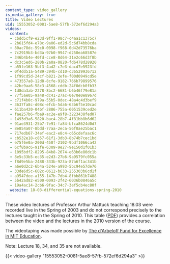 ```yaml
---
content_type: video_gallery
is_media_gallery: true
title: Video Lectures
uid: 15553052-0081-5ae8-57fb-572ef6d294a3
videos:
  content:
  - cbdd5cf9-e23d-9ff1-98c7-c4aa1c1375c7
  - 2b615fd4-e78c-9a06-ed2d-5c6d74bb8cda
  - 80ac78dc-59c0-0098-f968-0d42d73576ba
  - 7c2919b3-bd3a-97b0-9947-d250ea68587e
  - 346b4b4e-40fd-cce8-8d64-31e2c66d3f8b
  - dc3c5ed6-280b-2a0a-0820-fd6478d28920
  - a55fe163-5bf3-4ad2-c7e3-dacd7e5923fd
  - 0f4dd51a-5489-394b-cd10-c36529936712
  - 1f99cd5d-24cf-b821-2efe-f00d0949cd5e
  - 473557a8-12d8-8cfe-9182-766b79899576
  - 42bc9aa6-58c3-4568-cddb-24f0dcb0fb33
  - 1d8da3ab-2278-8bc2-6681-b6b46f79e81a
  - 77f5ae05-9a48-dc41-27ac-0e70e0e8967d
  - c71f4b0c-979a-55b5-0dec-48a4c4d3bef9
  - 3637fa8c-d08c-efcb-5da6-63b6f5e10cad
  - 611ba420-04bf-2886-755a-6051539ced2e
  - fae257b6-fba9-ac2e-e9f8-3223438fed07
  - 1493d3a6-5820-bac4-28b7-4f81bb8b6d62
  - 91ae3931-25b7-7e91-fa84-bfca8624d0d7
  - 8e854a07-8bdd-77aa-2eca-56f0ae25bac1
  - 717edb67-34ef-eac2-e8c4-c65cdefaac6c
  - cb532e18-c857-61f1-3db3-8b74b7cec1bd
  - e75f6e0a-200d-450f-2102-9bdf1066ca42
  - 6cf8b9c6-91fe-6309-9e27-9e150d1f01b3
  - 1095bdf2-8295-84b8-2674-e63b6e80dc1b
  - 8e5c33b5-ec35-e2d3-27b6-9a9579fc055a
  - f8d9e5ba-2488-333b-923a-87a6f1ac341b
  - a6e0d2c2-6b4a-524e-a993-5bc94e57de76
  - 33de6d5c-602c-0612-b633-255303b6cd1f
  - a9547dee-a155-147b-7db4-8fbb861b7488
  - 5b42ad82-e500-0093-2f42-6036b0846a5c
  - 19a4ac14-2cb6-9fac-34c7-3ef5cb4ec80f
  website: 18-03-differential-equations-spring-2010
---
```


These video lectures of Professor Arthur Mattuck teaching 18.03 were recorded live in the Spring of 2003 and do not correspond precisely to the lectures taught in the Spring of 2010. This table ([PDF](/courses/mathematics/18-03-differential-equations-spring-2010/video-lectures/MIT18_03S10_vlec_table.pdf)) provides a correlation between the video and the lectures in the 2010 version of the course.

The videotaping was made possible by [The d'Arbeloff Fund for Excellence in MIT Education](http://web.mit.edu/darbeloff/).

Note: Lecture 18, 34, and 35 are not available.

{{< video-gallery "15553052-0081-5ae8-57fb-572ef6d294a3" >}}

